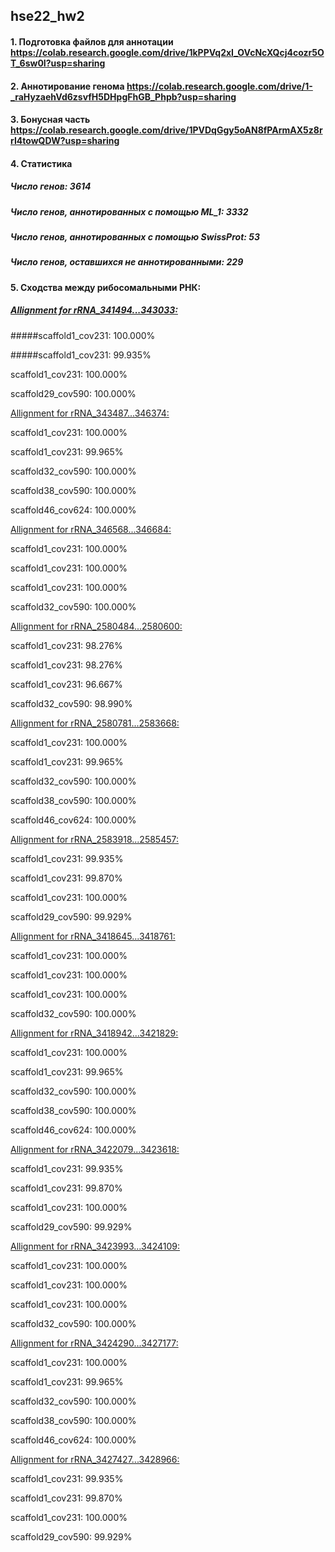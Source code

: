 ## hse22_hw2

#### 1. Подготовка файлов для аннотации https://colab.research.google.com/drive/1kPPVq2xI_OVcNcXQcj4cozr5OT_6sw0I?usp=sharing

#### 2. Аннотирование генома https://colab.research.google.com/drive/1-_raHyzaehVd6zsvfH5DHpgFhGB_Phpb?usp=sharing

#### 3. Бонусная часть https://colab.research.google.com/drive/1PVDqGgy5oAN8fPArmAX5z8rrI4towQDW?usp=sharing

#### 4. Статистика

##### Число генов: 3614

##### Число генов, аннотированных с помощью ML_1: 3332

##### Число генов, аннотированных с помощью SwissProt: 53

##### Число генов, оставшихся не аннотированными: 229

#### 5. Сходства между рибосомальными РНК:

##### <ins>Allignment for rRNA_341494...343033:

#####scaffold1_cov231: 100.000%

#####scaffold1_cov231: 99.935%

scaffold1_cov231: 100.000%

scaffold29_cov590: 100.000%

<ins>Allignment for rRNA_343487...346374:

scaffold1_cov231: 100.000%

scaffold1_cov231: 99.965%

scaffold32_cov590: 100.000%

scaffold38_cov590: 100.000%

scaffold46_cov624: 100.000%

<ins>Allignment for rRNA_346568...346684:

scaffold1_cov231: 100.000%

scaffold1_cov231: 100.000%

scaffold1_cov231: 100.000%

scaffold32_cov590: 100.000%

<ins>Allignment for rRNA_2580484...2580600:

scaffold1_cov231: 98.276%

scaffold1_cov231: 98.276%

scaffold1_cov231: 96.667%

scaffold32_cov590: 98.990%

<ins>Allignment for rRNA_2580781...2583668:

scaffold1_cov231: 100.000%

scaffold1_cov231: 99.965%

scaffold32_cov590: 100.000%

scaffold38_cov590: 100.000%

scaffold46_cov624: 100.000%

<ins>Allignment for rRNA_2583918...2585457:

scaffold1_cov231: 99.935%

scaffold1_cov231: 99.870%

scaffold1_cov231: 100.000%

scaffold29_cov590: 99.929%

<ins>Allignment for rRNA_3418645...3418761:

scaffold1_cov231: 100.000%

scaffold1_cov231: 100.000%

scaffold1_cov231: 100.000%

scaffold32_cov590: 100.000%

<ins>Allignment for rRNA_3418942...3421829:

scaffold1_cov231: 100.000%

scaffold1_cov231: 99.965%

scaffold32_cov590: 100.000%

scaffold38_cov590: 100.000%

scaffold46_cov624: 100.000%

<ins>Allignment for rRNA_3422079...3423618:

scaffold1_cov231: 99.935%

scaffold1_cov231: 99.870%

scaffold1_cov231: 100.000%

scaffold29_cov590: 99.929%

<ins>Allignment for rRNA_3423993...3424109:

scaffold1_cov231: 100.000%

scaffold1_cov231: 100.000%

scaffold1_cov231: 100.000%

scaffold32_cov590: 100.000%

<ins>Allignment for rRNA_3424290...3427177:

scaffold1_cov231: 100.000%

scaffold1_cov231: 99.965%

scaffold32_cov590: 100.000%

scaffold38_cov590: 100.000%

scaffold46_cov624: 100.000%

<ins>Allignment for rRNA_3427427...3428966:

scaffold1_cov231: 99.935%

scaffold1_cov231: 99.870%

scaffold1_cov231: 100.000%

scaffold29_cov590: 99.929%

